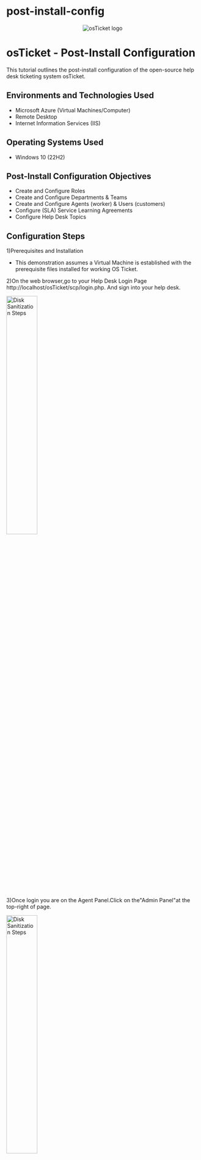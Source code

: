 # post-install-config
<p align="center">
<img src="https://i.imgur.com/Clzj7Xs.png" alt="osTicket logo"/>
</p>

<h1>osTicket - Post-Install Configuration</h1>
This tutorial outlines the post-install configuration of the open-source help desk ticketing system osTicket.<br />


<h2>Environments and Technologies Used</h2>

- Microsoft Azure (Virtual Machines/Computer)
- Remote Desktop
- Internet Information Services (IIS)

<h2>Operating Systems Used </h2>

- Windows 10</b> (22H2)

<h2>Post-Install Configuration Objectives</h2>

- Create and Configure Roles
- Create and Configure Departments & Teams
- Create and Configure Agents (worker) & Users (customers)
- Configure (SLA) Service Learning Agreements
- Configure Help Desk Topics

<h2>Configuration Steps</h2>

1)Prerequisites and Installation

 - This demonstration assumes a Virtual Machine is established with the prerequisite files installed for working OS Ticket.

 2)On the web browser,go to your Help Desk Login Page http://localhost/osTicket/scp/login.php. And sign into your help desk.

<img src="https://i.imgur.com/mZpjphU.png.png" height="40%" width="40%" alt="Disk Sanitization Steps"/>

 3)Once login you are on the Agent Panel.Click on the"Admin Panel"at the top-right of page.

 <img src="https://i.imgur.com/tyjoyW4.png.png" height="40%" width="40%" alt="Disk Sanitization Steps"/>

 4)Click on the"Agents"tab->"Roles"->"Add new role".

 
<img src="https://i.imgur.com/STO36vY.png.png" height="40%" width="40%" alt="Disk Sanitization Steps"/>

 - Roles are permissions granted to the Agents per Department that they have access to.
 *In the Definition tab, type any Role name of your choice (this example uses Supreme Admin).
 
  - Then click on the permissions tab.
 
<img src="https://i.imgur.com/EnHGkk9.png.png" height="40%" width="40%" alt="Disk Sanitization Steps"/>

5) This role will we be given all permissions.Check all boxes under Tickets,Tasks and Knowledgebase.

 - Once done,click Add Role.
 
<img src="https://i.imgur.com/QkVRhRX.png.png" height="40%" width="40%" alt="Disk Sanitization Steps"/>

- Now we've created a Supreme Admin role with all permissions granted. Next, we'll create a Department.

6)Still in the Agents tab, click on the Department category.

 - Click Add Department.


<img src="https://i.imgur.com/dCAnXPQ.png.png" height="40%" width="40%" alt="Disk Sanitization Steps"/>

7)Create a Department name of your choice( for this example i am using System Administrators ).Skip everything else for the time being.


<img src="https://i.imgur.com/DYLYvLB.png.png" height="40%" width="40%" alt="Disk Sanitization Steps"/>

8)Now we move on to making Teams."Teams allow you to pull Agents from different Departments and organize them to handle a specific issue or user via a Help Topic or Ticket Filter."

- Still in the Agents tab, click on the "Teams" category.


<img src="https://i.imgur.com/YlqUi2d.png.png" height="40%" width="40%" alt="Disk Sanitization Steps"/>

9) Create a Team name of your choice( for this example i am using Level 2 Support)

 - Click create Team.

<img src="https://i.imgur.com/Ac0EbWS.png.png" height="40%" width="40%" alt="Disk Sanitization Steps"/>

10)Currently in the Agent tab,click"Agents" category.

<img src="https://i.imgur.com/LFCST9K.png.png" height="40%" width="40%" alt="Disk Sanitization Steps"/>

11)Create the required credentials for the workers.

 - First name(for this example jane)
 - Last name (for this example doe)
 - Email address(for this example jane.doe@osticket.com)
 - Username(for this example jane.doe)

12)Click "Set Password", and a window prompt will appear.

 - Uncheck "Send the agent a password reset email".
 - Create a password for this user.
 - Uncheck "Require password change at next login".
 - Click "Set".

<img src="https://i.imgur.com/0O5zPFg.png.png" height="40%" width="40%" alt="Disk Sanitization Steps"/>

13)Click on the"Access" tab

 - Assign this user the Department that we created (this example uses System Administrators).
 - Assign this user the Role that we created (this example uses Supreme Admin).
 - Under Extended Access, assign this user the "Support"
 - Assign this user the "Supreme Admin" role.
 - Click Create

 
<img src="https://i.imgur.com/3mQuPkF.png.png" height="40%" width="40%" alt="Disk Sanitization Steps"/>

14)Click on the"Teams" tab

 - Assign this user the Team that we created (this example uses Level II Support)
 - Once done, click "Create"


<img src="https://i.imgur.com/n6rY5X1.png.png" height="40%" width="40%" alt="Disk Sanitization Steps"/>

15)Create another Agent following the steps, however assign it to a different Role and Department.

 - This example creates Agent "John Doe" | Department: "Level I Support" | Role: "View only | Extended Access: Support".


<img src="https://i.imgur.com/gmWITrd.png.png" height="40%" width="40%" alt="Disk Sanitization Steps"/>

16)Agent Panel Creating Users

 - Click on "Agent Panel" on the top-right of the page.

<img src="https://i.imgur.com/ApLT5LP.png.png" height="40%" width="40%" alt="Disk Sanitization Steps"/>

 - Click on the "Users" tab.
 - Click on "Add User".
 - Create an Email Address and Full Name for this user( this example uses karen@osticket.com / Karen Karen ).
 - Click "Add User".

<img src="https://i.imgur.com/PtJfzjT.png.png" height="40%" width="40%" alt="Disk Sanitization Steps"/>

<img src="https://i.imgur.com/5ZXl6oc.png.png" height="40%" width="40%" alt="Disk Sanitization Steps"/>

17)Create another user of your choice (this example uses ken@osticket.com / Ken Ken)

<img src="https://i.imgur.com/pBotAdb.png.png" height="40%" width="40%" alt="Disk Sanitization Steps"/>

18)Admin Panel - Configuring SLA

 - "SLA Plans or Service Level Agreements, are unlimited in osTicket. The purpose of the SLA Plan is to provide a length of time in which the help desk Administrator expects tickets to be closed."
 - Return to the "Admin Panel".
 - Navigate to "Manage" tab > "SLA".
 - Click "Add New SLA Plan".

<img src="https://i.imgur.com/yI2vENX.png.png" height="40%" width="40%" alt="Disk Sanitization Steps"/>

19)Create the following plans:

 - SEV-A
   - Grace Period: 1 hour (Amount, in hours, before tickets with this SLA will become overdue if not closed in allotted time.)
   - Schedule: 24/7 (Accounted for all days of the week, even on non-business days)

 - Sev-B
   - Grace Period: 4 hours
   - Schedule: 24/7
  
 - Sev-C
   - Grace Period: 8 hours
   - Schedule: Monday - Friday 8am - 5pm with U.S. Holidays
  
<img src="https://i.imgur.com/z3GT3tW.png.png" height="40%" width="40%" alt="Disk Sanitization Steps"/>

<img src="https://i.imgur.com/tvJT9Xm.png.png" height="40%" width="40%" alt="Disk Sanitization Steps"/>

20)Configure Help Topics
 - Help Topics will help streamline your end-user’s help desk experience to ensure proper assignment and prompt response to the ticket.
 - Currently in the Admin Pangel, navigate to "Manage" tab > "Help Topics".
 - Click "Add New Help Topic".

<img src="https://i.imgur.com/MjPsvvw.png.png" height="40%" width="40%" alt="Disk Sanitization Steps"/>
 
21)Create Help Topics with the following names:
 - Business Critical Outage
 - Personal Computer Issues
 - Equipment Request
 - Password Reset

- "Internal Notes" can be written down for personal use, but not necessary.
 - After that, click "Add Topic".

<img src="https://i.imgur.com/chmCHaA.png.png" height="40%" width="40%" alt="Disk Sanitization Steps"/>

<img src="https://i.imgur.com/aOkRyta.png.png" height="40%" width="40%" alt="Disk Sanitization Steps"/>

COMPLETE!!!



